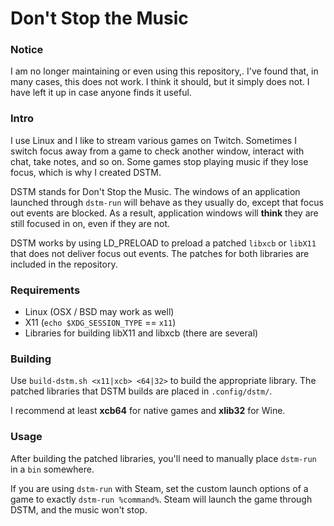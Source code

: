 Don't Stop the Music
====================

### Notice

I am no longer maintaining or even using this repository,. I've found that, in
many cases, this does not work. I think it should, but it simply does not. I
have left it up in case anyone finds it useful.

### Intro

I use Linux and I like to stream various games on Twitch. Sometimes I switch
focus away from a game to check another window, interact with chat, take notes,
and so on. Some games stop playing music if they lose focus, which is why I
created DSTM.

DSTM stands for Don't Stop the Music. The windows of an application launched
through `dstm-run` will behave as they usually do, except that focus out events
are blocked. As a result, application windows will **think** they are still
focused in on, even if they are not.

DSTM works by using LD_PRELOAD to preload a patched `libxcb` or `libX11` that
does not deliver focus out events. The patches for both libraries are included
in the repository.

### Requirements

* Linux (OSX / BSD may work as well)
* X11 (`echo $XDG_SESSION_TYPE` == `x11`)
* Libraries for building libX11 and libxcb (there are several)

### Building

Use `build-dstm.sh <x11|xcb> <64|32>` to build the appropriate library. The
patched libraries that DSTM builds are placed in `.config/dstm/`.

I recommend at least **xcb64** for native games and **xlib32** for Wine.

### Usage

After building the patched libraries, you'll need to manually place `dstm-run`
in a `bin` somewhere.

If you are using `dstm-run` with Steam, set the custom launch options of a game
to exactly `dstm-run %command%`. Steam will launch the game through DSTM, and
the music won't stop.
